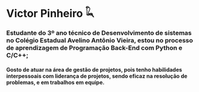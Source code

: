 # Victor Pinheiro 𓆗
### Estudante do 3º ano técnico de Desenvolvimento de sistemas no Colégio Estadual Avelino Antônio Vieira, estou no processo de aprendizagem de Programação Back-End com Python e C/C++;
#### Gosto de atuar na área de gestão de projetos, pois tenho habilidades interpessoais com liderança de projetos, sendo eficaz na resolução de problemas, e em trabalhos em equipe.  
